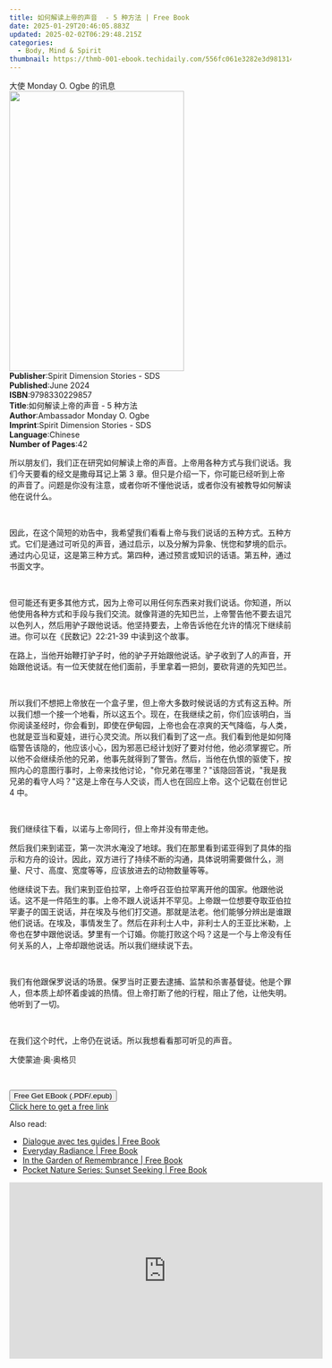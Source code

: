 ```yaml
---
title: 如何解读上帝的声音  - 5 种方法 | Free Book
date: 2025-01-29T20:46:05.883Z
updated: 2025-02-02T06:29:48.215Z
categories:
  - Body, Mind & Spirit
thumbnail: https://thmb-001-ebook.techidaily.com/556fc061e3282e3d98131463f6547042cdd487251096f8966c0c53e88ad88f29.jpg
---
```

<main id="book-container">
  <div class="flex flex-col">
    <div class="book-brief flex-1 py-6 px-4 sm:p-6 md:py-10 md:px-8">
      <!-- brief-->
      <div class="book-brief-main">大使 Monday O. Ogbe 的讯息</div>
    </div>
    <div
      class="book-meta-info flex-1 grid gap-4 col-start-1 col-end-3 row-start-1 sm:mb-6 sm:grid-cols-4 lg:gap-6 lg:col-start-2 lg:row-end-6 lg:row-span-6 lg:mb-0"
    >
      <div
        class="book-meta-info-left place-content-center mt-4 p-4 text-sm leading-6 col-start-2 col-span-2 dark:text-slate-400"
      >
        <img
          class="w-full h-500 object-cover rounded-lg sm:h-255 sm:col-span-2 lg:col-span-full"
          src="https://img-001-ebook.techidaily.com/74241cb35e2ec4b14b1b8179ecc896cf5e51e14f08b389ea4d4a76ca1c2a6c98.jpg"
          alt=""
          width="312"
          height="500"
        />
      </div>
      <div
        class="book-meta-info-right mt-2 col-start-1 row-start-2 col-span-3 self-center"
      >
        <!-- meta data  -->
        <div class="flex flex-col px-4 md:px-8">
          <div class="flex-1">
            <strong>Publisher</strong>:<span class="px-2"
              >Spirit Dimension Stories - SDS</span
            >
          </div>
          <div class="flex-1">
            <strong>Published</strong>:<span class="px-2">June 2024</span>
          </div>
          <div class="flex-1">
            <strong>ISBN</strong>:<span class="px-2">9798330229857</span>
          </div>
          <div class="flex-1">
            <strong>Title</strong>:<span class="px-2"
              >如何解读上帝的声音 - 5 种方法</span
            >
          </div>
          <div class="flex-1">
            <strong>Author</strong>:<span class="px-2"
              >Ambassador Monday O. Ogbe</span
            >
          </div>
          <div class="flex-1">
            <strong>Imprint</strong>:<span class="px-2"
              >Spirit Dimension Stories - SDS</span
            >
          </div>
          <div class="flex-1">
            <strong>Language</strong>:<span class="px-2">Chinese</span>
          </div>
          <div class="flex-1">
            <strong>Number of Pages</strong>:<span class="px-2">42</span>
          </div>
        </div>
      </div>
    </div>
    <div class="book-description flex-1 py-6 px-4 sm:p-6 md:py-10 md:px-8">
      <div class="book-description-main">
        <div accordion-content="" id="description">
          <p>
            所以朋友们，我们正在研究如何解读上帝的声音。上帝用各种方式与我们说话。我们今天要看的经文是撒母耳记上第
            3
            章。但只是介绍一下，你可能已经听到上帝的声音了。问题是你没有注意，或者你听不懂他说话，或者你没有被教导如何解读他在说什么。
          </p>
          <p><br /></p>
          <p>
            因此，在这个简短的劝告中，我希望我们看看上帝与我们说话的五种方式。五种方式。它们是通过可听见的声音，通过启示，以及分解为异象、恍惚和梦境的启示。通过内心见证，这是第三种方式。第四种，通过预言或知识的话语。第五种，通过书面文字。
          </p>
          <p><br /></p>
          <p>
            但可能还有更多其他方式，因为上帝可以用任何东西来对我们说话。你知道，所以他使用各种方式和手段与我们交流。就像背道的先知巴兰，上帝警告他不要去诅咒以色列人，然后用驴子跟他说话。他坚持要去，上帝告诉他在允许的情况下继续前进。你可以在《民数记》22:21-39
            中读到这个故事。
          </p>
          <p>
            在路上，当他开始鞭打驴子时，他的驴子开始跟他说话。驴子收到了人的声音，开始跟他说话。有一位天使就在他们面前，手里拿着一把剑，要砍背道的先知巴兰。
          </p>
          <p><br /></p>
          <p>
            所以我们不想把上帝放在一个盒子里，但上帝大多数时候说话的方式有这五种。所以我们想一个接一个地看，所以这五个。现在，在我继续之前，你们应该明白，当你阅读圣经时，你会看到，即使在伊甸园，上帝也会在凉爽的天气降临，与人类，也就是亚当和夏娃，进行心灵交流。所以我们看到了这一点。我们看到他是如何降临警告该隐的，他应该小心，因为邪恶已经计划好了要对付他，他必须掌握它。所以他不会继续杀他的兄弟，他事先就得到了警告。然后，当他在仇恨的驱使下，按照内心的意图行事时，上帝来找他讨论，"你兄弟在哪里？"该隐回答说，"我是我兄弟的看守人吗？"这是上帝在与人交谈，而人也在回应上帝。这个记载在创世记
            4 中。
          </p>
          <p><br /></p>
          <p>我们继续往下看，以诺与上帝同行，但上帝并没有带走他。</p>
          <p>
            然后我们来到诺亚，第一次洪水淹没了地球。我们在那里看到诺亚得到了具体的指示和方舟的设计。因此，双方进行了持续不断的沟通，具体说明需要做什么，测量、尺寸、高度、宽度等等，应该放进去的动物数量等等。
          </p>
          <p>
            他继续说下去。我们来到亚伯拉罕，上帝呼召亚伯拉罕离开他的国家。他跟他说话。这不是一件陌生的事。上帝不跟人说话并不罕见。上帝跟一位想要夺取亚伯拉罕妻子的国王说话，并在埃及与他们打交道。那就是法老。他们能够分辨出是谁跟他们说话。在埃及，事情发生了。然后在非利士人中，非利士人的王亚比米勒，上帝也在梦中跟他说话​​。梦里有一个订婚。你能打败这个吗？这是一个与上帝没有任何关系的人，上帝却跟他说话。所以我们继续说下去。
          </p>
          <p><br /></p>
          <p>
            我们有他跟保罗说话的场景。保罗当时正要去逮捕、监禁和杀害基督徒。他是个罪人，但本质上却怀着虔诚的热情。但上帝打断了他的行程，阻止了他，让他失明。他听到了一切。
          </p>
          <p><br /></p>
          <p>在我们这个时代，上帝仍在说话。所以我想看看那可听见的声音。</p>
          <p>大使蒙迪·奥·奥格贝</p>
          <p><br /></p>
        </div>
        <div class="accordion-fader"></div>
      </div>
    </div>
    <div class="book-excerpts flex-1 py-6 px-4 sm:p-6 md:py-10 md:px-8"></div>
    <div
      class="book-about-author flex-1 py-6 px-4 sm:p-6 md:py-10 md:px-8"
    ></div>
    <div class="book-free-get flex-1 py-6 px-4 sm:p-6 md:py-10 md:px-8">
      <button
        id="btn-free-get"
        class="bg-blue-500 hover:bg-blue-700 text-white font-bold py-2 px-4 rounded"
      >
        Free Get EBook (.PDF/.epub)
      </button>
      <div id="countdown-display" class="px-2 text-lg mt-2"></div>
      <a
        id="free-link"
        class="hidden bg-blue-500 hover:bg-blue-700 text-white font-bold py-2 px-4 rounded"
        href="https://www.ebooks.com/en-us/book/211383014/5/ambassador-monday-o-ogbe/"
        target="_blank"
        >Click here to get a free link</a
      >
    </div>
    <script>
      let countdownTime = 0;
      let countdownInterval = null;
      document
        .getElementById('btn-free-get')
        .addEventListener('click', startCountdown);
      function startCountdown() {
        countdownTime = new Date().getTime() + 60000 * 3;
        countdownInterval = setInterval(updateCountdown, 1000);
        document.getElementById('btn-free-get').disabled = true;
        document
          .getElementById('btn-free-get')
          .classList.add('bg-gray-500', 'cursor-not-allowed');
      }
      function updateCountdown() {
        let currentTime = new Date().getTime();
        let timeLeft = countdownTime - currentTime;
        let secondsLeft = Math.floor(timeLeft / 1000);
        document.getElementById('countdown-display').innerHTML =
          `Remaining time: ${secondsLeft} seconds.`;
        if (secondsLeft <= 0) {
          clearInterval(countdownInterval);
          document.getElementById('btn-free-get').classList.add('hidden');
          document.getElementById('free-link').classList.remove('hidden');
          document.getElementById('countdown-display').innerHTML = '';
        }
      }
    </script>
  </div>
</main>

<ins class="adsbygoogle"
      style="display:block"
      data-ad-client="ca-pub-7571918770474297"
      data-ad-slot="8358498916"
      data-ad-format="auto"
      data-full-width-responsive="true"></ins>
    

<span class="atpl-alsoreadstyle">Also read:</span>
<div><ul>
<li><a href="https://novels-ebooks.techidaily.com/210748867-9782017186779-dialogue-avec-tes-guides/"><u>Dialogue avec tes guides | Free Book</u></a></li>
<li><a href="https://novels-ebooks.techidaily.com/210748789-9781797211930-everyday-radiance/"><u>Everyday Radiance | Free Book</u></a></li>
<li><a href="https://novels-ebooks.techidaily.com/210748313-9780990625995-in-the-garden-of-remembrance/"><u>In the Garden of Remembrance | Free Book</u></a></li>
<li><a href="https://novels-ebooks.techidaily.com/210748792-9781797218564-pocket-nature-series-sunset-seeking/"><u>Pocket Nature Series: Sunset Seeking | Free Book</u></a></li>
</ul></div>

<!-- affiliate ads begin -->
<iframe width="560" height="315" src="https://www.youtube.com/embed/KaqfZcWg5sE?si=LPmSKk7AFp8VxDFD" title="YouTube video player" frameborder="0" allow="accelerometer; autoplay; clipboard-write; encrypted-media; gyroscope; picture-in-picture; web-share" referrerpolicy="strict-origin-when-cross-origin" allowfullscreen></iframe>
<!-- affiliate ads end -->

